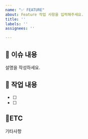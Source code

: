 ```yaml
---
name: "✅ FEATURE"
about: Feature 작업 사항을 입력해주세요.
title: ''
labels: ''
assignees: ''

---
```


## 📑 이슈 내용
설명을 작성하세요.

## 📝  작업 내용
- [ ]
- [ ]

## 📍ETC
기타사항
